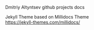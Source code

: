 Dmitriy Altyntsev 
github projects docs

Jekyll Theme based on Millidocs Theme
<br>https://jekyll-themes.com/millidocs/

